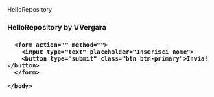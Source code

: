 <html>
  <head>HelloRepository</head> 
    <body>
      <H3>HelloRepository by VVergara<H3>
  
      <form action="" method="">
        <input type="text" placeholder="Inserisci nome">
        <button type="submit" class="btn btn-primary">Invia!</button>
      </form>
      
    </body>
</html>
